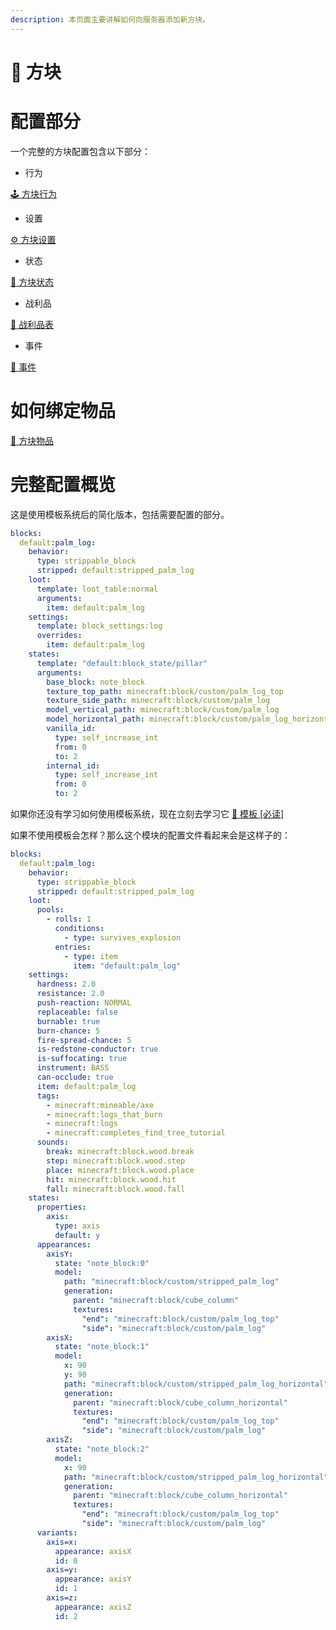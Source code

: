 ```yaml
---
description: 本页面主要讲解如何向服务器添加新方块。
---
```


# 🧱 方块

# 配置部分 <a href="#sections-to-configure" id="sections-to-configure"></a>

一个完整的方块配置包含以下部分：

* 行为

[🕹️ 方块行为](https://mo-mi.gitbook.io/xiaomomi-plugins/craftengine/plugin-wiki/craftengine/add-new-contents/blocks/block-behaviors)

* 设置

[⚙️ 方块设置](https://mo-mi.gitbook.io/xiaomomi-plugins/craftengine/plugin-wiki/craftengine/add-new-contents/blocks/block-settings)

* 状态

[🔣 方块状态](https://mo-mi.gitbook.io/xiaomomi-plugins/craftengine/plugin-wiki/craftengine/add-new-contents/blocks/block-states)

* 战利品

[💎 战利品表](https://mo-mi.gitbook.io/xiaomomi-plugins/craftengine/plugin-wiki/craftengine/add-new-contents/loot-table)

* 事件

[🪇 事件](https://mo-mi.gitbook.io/xiaomomi-plugins/craftengine/plugin-wiki/craftengine/add-new-contents/events)

# 如何绑定物品 <a href="#how-to-bind-items" id="how-to-bind-items"></a>

[🧱 方块物品](https://mo-mi.gitbook.io/xiaomomi-plugins/craftengine/plugin-wiki/craftengine/add-new-contents/items/item-behaviors/block-item)

# 完整配置概览 <a href="#full-config-overview" id="full-config-overview"></a>

这是使用模板系统后的简化版本，包括需要配置的部分。

```yaml
blocks:
  default:palm_log:
    behavior:
      type: strippable_block
      stripped: default:stripped_palm_log
    loot:
      template: loot_table:normal
      arguments:
        item: default:palm_log
    settings:
      template: block_settings:log
      overrides:
        item: default:palm_log
    states:
      template: "default:block_state/pillar"
      arguments:
        base_block: note_block
        texture_top_path: minecraft:block/custom/palm_log_top
        texture_side_path: minecraft:block/custom/palm_log
        model_vertical_path: minecraft:block/custom/palm_log
        model_horizontal_path: minecraft:block/custom/palm_log_horizontal
        vanilla_id:
          type: self_increase_int
          from: 0
          to: 2
        internal_id:
          type: self_increase_int
          from: 0
          to: 2
```

如果你还没有学习如何使用模板系统，现在立刻去学习它 [📄 模板 \[必读\]](https://mo-mi.gitbook.io/xiaomomi-plugins/craftengine/plugin-wiki/craftengine/add-new-contents/templates-must-read)

如果不使用模板会怎样？那么这个模块的配置文件看起来会是这样子的：

```yaml
blocks:
  default:palm_log:
    behavior:
      type: strippable_block
      stripped: default:stripped_palm_log
    loot:
      pools:
        - rolls: 1
          conditions:
            - type: survives_explosion
          entries:
            - type: item
              item: "default:palm_log"
    settings:
      hardness: 2.0
      resistance: 2.0
      push-reaction: NORMAL
      replaceable: false
      burnable: true
      burn-chance: 5
      fire-spread-chance: 5
      is-redstone-conductor: true
      is-suffocating: true
      instrument: BASS
      can-occlude: true
      item: default:palm_log
      tags:
        - minecraft:mineable/axe
        - minecraft:logs_that_burn
        - minecraft:logs
        - minecraft:completes_find_tree_tutorial
      sounds:
        break: minecraft:block.wood.break
        step: minecraft:block.wood.step
        place: minecraft:block.wood.place
        hit: minecraft:block.wood.hit
        fall: minecraft:block.wood.fall
    states:
      properties:
        axis:
          type: axis
          default: y
      appearances:
        axisY:
          state: "note_block:0"
          model:
            path: "minecraft:block/custom/stripped_palm_log"
            generation:
              parent: "minecraft:block/cube_column"
              textures:
                "end": "minecraft:block/custom/palm_log_top"
                "side": "minecraft:block/custom/palm_log"
        axisX:
          state: "note_block:1"
          model:
            x: 90
            y: 90
            path: "minecraft:block/custom/stripped_palm_log_horizontal"
            generation:
              parent: "minecraft:block/cube_column_horizontal"
              textures:
                "end": "minecraft:block/custom/palm_log_top"
                "side": "minecraft:block/custom/palm_log"
        axisZ:
          state: "note_block:2"
          model:
            x: 90
            path: "minecraft:block/custom/stripped_palm_log_horizontal"
            generation:
              parent: "minecraft:block/cube_column_horizontal"
              textures:
                "end": "minecraft:block/custom/palm_log_top"
                "side": "minecraft:block/custom/palm_log"
      variants:
        axis=x:
          appearance: axisX
          id: 0
        axis=y:
          appearance: axisY
          id: 1
        axis=z:
          appearance: axisZ
          id: 2
```
